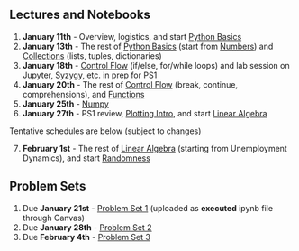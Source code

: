 ## Lectures and Notebooks

1. **January 11th** - Overview, logistics, and start [Python Basics](https://datascience.quantecon.org/python_fundamentals/basics.html)
2. **January 13th** - The rest of [Python Basics](https://datascience.quantecon.org/python_fundamentals/basics.html) (start from [Numbers](https://datascience.quantecon.org/python_fundamentals/basics.html#Numbers)) and [Collections](https://datascience.quantecon.org/python_fundamentals/collections.html) (lists, tuples, dictionaries)
3. **January 18th** - [Control Flow](https://datascience.quantecon.org/python_fundamentals/control_flow.html) (if/else, for/while loops) and lab session on Jupyter, Syzygy, etc.  in prep for PS1
4. **January 20th** - The rest of [Control Flow](https://datascience.quantecon.org/python_fundamentals/control_flow.html) (break, continue, comprehensions), and [Functions](https://datascience.quantecon.org/python_fundamentals/functions.html)
5. **January 25th** - [Numpy](https://datascience.quantecon.org/scientific/numpy_arrays.html)
6. **January 27th** - PS1 review, [Plotting Intro](https://datascience.quantecon.org/scientific/plotting.html), and start [Linear Algebra](https://datascience.quantecon.org/scientific/applied_linalg.html)

Tentative schedules are below (subject to changes)

7. **February 1st** - The rest of [Linear Algebra](https://datascience.quantecon.org/scientific/applied_linalg.html) (starting from Unemployment Dynamics), and start [Randomness](https://datascience.quantecon.org/scientific/randomness.html)
<!--
8. **February 3rd** - Finish [Linear Algebra](https://datascience.quantecon.org/scientific/applied_linalg.html) and start [Randomness](https://datascience.quantecon.org/scientific/randomness.html)
9. **February 8th** - [Randomness](https://datascience.quantecon.org/scientific/randomness.html) and [Optimization](https://datascience.quantecon.org/scientific/optimization.html)
10. **February 10th** - [Pandas Intro](https://datascience.quantecon.org/pandas/intro.html), and start [Pandas Basics](https://datascience.quantecon.org/pandas/basics.html)
11. **February 15th** - Midterm break; Family Day
12. **February 17th** - Midterm break
13. **February 22nd** - Quickly through [Storage Formats](https://datascience.quantecon.org/pandas/storage_formats.html) and [Cleaning Data](https://datascience.quantecon.org/pandas/data_clean.html)
14. **February 24th** - [Reshape](https://datascience.quantecon.org/pandas/reshape.html); [Merge](https://datascience.quantecon.org/pandas/merge.html)
15. **March 1st** - [Groupby](https://datascience.quantecon.org/pandas/groupby.html) and [Timeseries](https://datascience.quantecon.org/pandas/timeseries.html)
16. **March 3rd** - [Matplotlib](https://datascience.quantecon.org/pandas/matplotlib.html)
17. **March 8th** - [Visualization](https://datascience.quantecon.org/applications/visualization_rules.html)
18. **March 10th** - [Regression](https://datascience.quantecon.org/applications/regression.html)
19. **March 15th** - [Regression](https://datascience.quantecon.org/applications/regression.html)
20. **March 17th** - [Application: recidivism](https://datascience.quantecon.org/applications/recidivism.html)
21. **March 22nd** - [Classification](https://datascience.quantecon.org/applications/classification.html)
22. **March 24th** - [Mapping](https://datascience.quantecon.org/applications/maps.html), [Covid trends](https://github.com/ubcecon/ECON323_2020_Fall/blob/master/extra_notebooks/covid-trends.ipynb)
23. **March 29th** - [Covid trends (continued)](https://github.com/ubcecon/ECON323_2020_Fall/blob/master/extra_notebooks/covid-trends.ipynb), [Covid cases](https://github.com/ubcecon/ECON323_2020_Fall/blob/master/extra_notebooks/covid-cases.ipynb)
24. **March 31st** - [Machine learning in economics](https://datascience.quantecon.org/applications/ml_in_economics.html)
25. **April 5th** - Easter Monday
26. **April 7th** - Final Project Brainstorming / Discussion
27. **April 12th** - [Heterogeneous effect](https://datascience.quantecon.org/applications/heterogeneity.html)
28. **April 14th** - [Working with text](https://datascience.quantecon.org/applications/working_with_text.html)
-->

## Problem Sets
1. Due **January 21st** - [Problem Set 1](https://datascience.quantecon.org/problem_sets/problem_set_1.html) (uploaded as **executed** ipynb file through Canvas)
2. Due **January 28th** - [Problem Set 2](https://datascience.quantecon.org/problem_sets/problem_set_2.html)
3. Due **February 4th** - [Problem Set 3](https://datascience.quantecon.org/problem_sets/problem_set_3.html)
<!--
4. Due **October 8th** - [Problem Set 4](https://datascience.quantecon.org/problem_sets/problem_set_4.html) - Only quetsions 1, 3, 5, and 6
5. Due **October 22nd** - [Problem Set 5](https://datascience.quantecon.org/problem_sets/problem_set_5.html)
6. Due **October 29th** - [Problem Set 6](https://datascience.quantecon.org/problem_sets/problem_set_6.html) - Only questions 1-7 and 9-10.
7. Due **November 5th** - [Problem Set 7](https://datascience.quantecon.org/problem_sets/problem_set_7.html)
7. Due **November 19th** [Problem Set 8](https://datascience.quantecon.org/problem_sets/problem_set_8.html) or the exercises from [the covid prediction notebook](https://github.com/ubcecon/323-covid/blob/master/notebooks/covid-prediction.ipynb) -->

